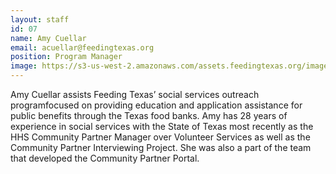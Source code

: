 ```yaml
---
layout: staff
id: 07
name: Amy Cuellar
email: acuellar@feedingtexas.org
position: Program Manager
image: https://s3-us-west-2.amazonaws.com/assets.feedingtexas.org/images/staff/amy-cuellar.JPG
---
```

Amy Cuellar assists Feeding Texas’ social services outreach programfocused on providing education and application assistance for public benefits through the Texas food banks. Amy has 28 years of experience in social services with the State of Texas most recently as the HHS Community Partner Manager over Volunteer Services as well as the Community Partner Interviewing Project. She was also a part of the team that developed the Community Partner Portal.
